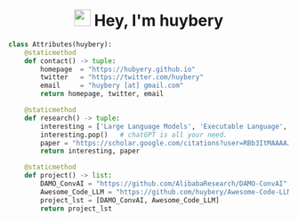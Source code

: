 <div align="center">
  <h1 align="center"> <img src="https://emojis.slackmojis.com/emojis/images/1531849430/4246/blob-sunglasses.gif?1531849430" width="30"/> Hey, I'm huybery</h1>
<!--   <h3 style="color:red;" align="center"> I'm a researcher with a strong curiosity about deep learning & nature language processing. </h3> -->

<!--  <img src="https://github.com/huybery/huybery/blob/master/bio.gif" /> -->
<!--   <img src="https://github.com/huybery/huybery/blob/master/bio.svg" /> -->


<!--  <img src="https://github.com/huybery/huybery/blob/master/nlp_x.png" /> -->
  
<!--
  <p align="center"> 
    <a href="https://pytorch.org/" target="_blank"> 
      <img src="https://www.vectorlogo.zone/logos/pytorch/pytorch-icon.svg" alt="pytorch" width="40" height="40"/> 
    </a> 
    <a href="https://flask.palletsprojects.com/" target="_blank"> 
       <img src="https://www.vectorlogo.zone/logos/pocoo_flask/pocoo_flask-icon.svg" alt="flask" width="40" height="40"/> 
    </a> 
    <a href="https://github.com/vim/vim" target="_blank"> 
       <img src="https://www.vectorlogo.zone/logos/vim/vim-icon.svg" alt="vim" width="40" height="40"/> 
    </a> 
  </p>
-->
</div>

```python
class Attributes(huybery):
    @staticmethod
    def contact() -> tuple:
        homepage  = "https://hubyery.github.io"
        twitter   = "https://twitter.com/huybery"
        email     = "huybery [at] gmail.com"
        return homepage, twitter, email

    @staticmethod
    def research() -> tuple:
        interesting = ['Large Language Models', 'Executable Language', 'Embodied Agent', 'Dialog Systems']
        interesting.pop()   # chatGPT is all your need.
        paper = "https://scholar.google.com/citations?user=RBb3ItMAAAAJ"
        return interesting, paper

    @staticmethod
    def project() -> list:
        DAMO_ConvAI = "https://github.com/AlibabaResearch/DAMO-ConvAI"
        Awesome_Code_LLM = "https://github.com/huybery/Awesome-Code-LLM"
        project_lst = [DAMO_ConvAI, Awesome_Code_LLM]
        return project_lst

```

<!-- ![ visitors ](https://visitor-badge.glitch.me/badge?page_id=huybery.huybery) -->


<!-- <img src='https://random-memer.herokuapp.com/' title="Meme" alt="Please refresh the page is the meme doesn't show up."> -->
